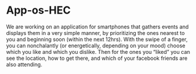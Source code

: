 # App-os-HEC
We are working on an application for smartphones that gathers events and displays them in a  very simple manner, by prioritizing the ones nearest to you and beginning soon (within the next   12hrs). With the swipe of a finger, you can nonchalantly (or energetically, depending on your   mood) choose which you like and which you dislike. Then for the ones you “liked” you can see   the location, how to get there, and which of your facebook friends are also attending.
